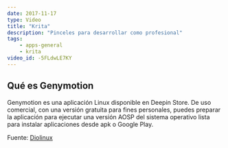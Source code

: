 ```yaml
---
date: 2017-11-17
type: Video
title: "Krita"
description: "Pinceles para desarrollar como profesional"
tags:
    - apps-general
    - krita
video_id: -5FLdwLE7KY
---
```


## Qué es Genymotion

Genymotion es una aplicación Linux disponible en Deepin Store. De uso comercial, con una versión gratuita para fines personales, puedes preparar la aplicación para ejecutar una versión AOSP del sistema operativo lista para instalar aplicaciones desde apk o Google Play.


Fuente: [Diolinux](https://www.youtube.com/channel/UCEf5U1dB5a2e2S-XUlnhxSA)
